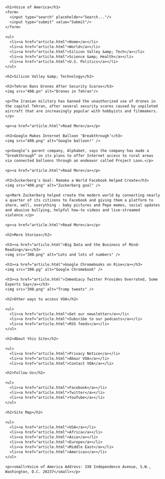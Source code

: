 <!DOCTYPE html>
<html lang="en">
  <head>
    <meta charset="UTF-8" />
    <title>Voice of America</title>
  </head>

  <body>

    <h1>Voice of America</h1>
    <form>
      <input type="search" placeholder="Search..."/>
      <input type="submit" value="Submit"/>
    </form>

    <ul>
      <li><a href="article.html">Home</a></li>
      <li><a href="article.html">World</a></li>
      <li><a href="article.html">Silicon Valley &amp; Tech</a></li>
      <li><a href="article.html">Science &amp; Health</a></li>
      <li><a href="article.html">U.S. Politics</a></li>
    </ul>

    <h2>Silicon Valley &amp; Technology</h2>

    <h3>Tehran Bans Drones After Security Scares</h3>
    <img src="400.pn" alt="Drones in Tehran"/>

    <p>The Iranian military has banned the unauthorized use of drones in the capital Tehran, after several security scares caused by unpiloted aircraft that are increasingly popular with hobbyists and filmmakers.</p>

    <p><a href="article.html">Read More</a></p>

    <h3>Google Makes Internet Balloon ‘Breakthrough’</h3>
    <img src="400.png" alt="Google balloon!" />

    <p>Google’s parent company, Alphabet, says the company has made a “breakthrough” on its plans to offer Internet access to rural areas via connected balloons through an endeavor called Project Loon.</p>

    <p><a href="article.html">Read More</a></p>

    <h3>Zuckerberg's Goal: Remake а World Facebook Helped Create</h3>
    <img src="400.png" alt="Zuckerberg goal" />

    <p>Mark Zuckerberg helped create the modern world by connecting nearly a quarter of its citizens to Facebook and giving them a platform to share, well, everything - baby pictures and Pepe memes, social updates and abusive bullying, helpful how-to videos and live-streamed violence.</p>

    <p><a href="article.html">Read More</a></p>

    <h2>More Stories</h2>

    <h3><a href="article.html">Big Data and the Business of Mind-Reading</a></h3>
    <img src="300.png" alt="Lots and lots of numbers" />

    <h3><a href="article.html">Google Chromebooks on Rise</a></h3>
    <img src="300.pg" alt="Google Chromebook" />

    <h3><a href="article.html">Immediacy Twitter Provides Overrated, Some Experts Say</a></h3>
    <img src="300.png" alt="Trump tweets" />

    <h2>Other ways to access VOA</h2>

    <ul>
      <li><a href="article.html">Get our newsletter</a></li>
      <li><a href="article.html">Subsribe to our podcasts</a></li>
      <li><a href="article.html">RSS feeds</a></li>
    </ul>

    <h2>About this Site</h2>

    <ul>
      <li><a href="article.html">Privacy Notice</a></li>
      <li><a href="article.html">Abour VOA</a></li>
      <li><a href="article.html">Contact VOA</a></li>
</ul>

    <h2>Follow Us</h2>

    <ul>
      <li><a href="article.html">Facebook</a></li>
      <li><a href="article.html">Twitter</a></li>
      <li><a href="article.html">YouTube</a></li>
    </ul>

    <h2>Site Map</h2>

    <ul>
      <li><a href="article.html">USA</a></li>
      <li><a href="article.html">Africa</a></li>
      <li><a href="article.html">Asia</a></li>
      <li><a href="article.html">Europe</a></li>
      <li><a href="article.html">Middle East</a></li>
      <li><a href="article.html">Americas</a></li>
    </ul>

    <p><small>Voice of America Address: 330 Independence Avenue, S.W., Washington, D.C. 20237</small></p>

  </body>
</html>
